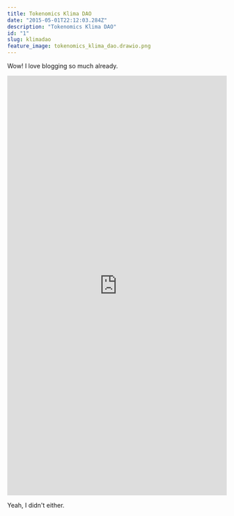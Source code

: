 ```yaml
---
title: Tokenomics Klima DAO
date: "2015-05-01T22:12:03.284Z"
description: "Tokenomics Klima DAO"
id: "1"
slug: klimadao
feature_image: tokenomics_klima_dao.drawio.png
---
```


Wow! I love blogging so much already.

<iframe frameborder="0" style="width:100%;height:963px;"
    src="https://viewer.diagrams.net/?tags=%7B%7D&highlight=0000ff&layers=1&nav=1&title=tokenomics_klima_dao.drawio#Uhttps%3A%2F%2Fdrive.google.com%2Fuc%3Fid%3D1vPQHGsj_dp9GjjgcL0xvEH7UYCrwotpt%26export%3Ddownload"></iframe>


Yeah, I didn't either.
